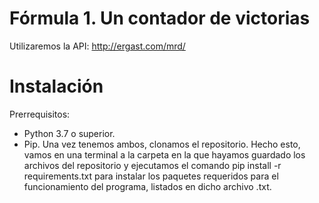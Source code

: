 <h1>Fórmula 1. Un contador de victorias</h1>

Utilizaremos la API: http://ergast.com/mrd/

# Instalación
Prerrequisitos:
- Python 3.7 o superior.
- Pip.
Una vez tenemos ambos, clonamos el repositorio. Hecho esto, vamos en una terminal a la carpeta en la que hayamos guardado los archivos del repositorio y ejecutamos el comando pip install -r requirements.txt para instalar los paquetes requeridos para el funcionamiento del programa, listados en dicho archivo .txt.